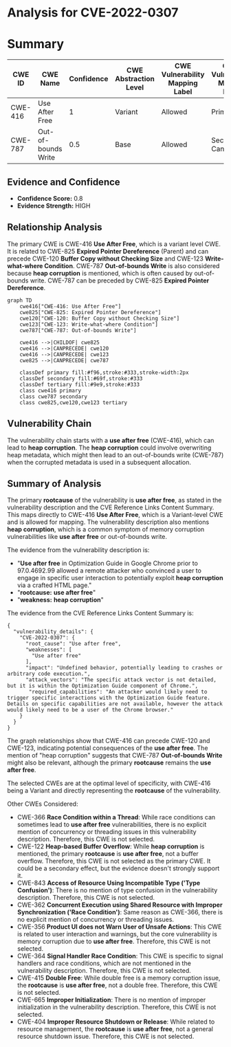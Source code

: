 # Analysis for CVE-2022-0307

# Summary
| CWE ID | CWE Name | Confidence | CWE Abstraction Level | CWE Vulnerability Mapping Label | CWE-Vulnerability Mapping Notes |
|---|---|---|---|---|---|
| CWE-416 | Use After Free | 1 | Variant | Allowed | Primary CWE |
| CWE-787 | Out-of-bounds Write | 0.5 | Base | Allowed | Secondary Candidate |

## Evidence and Confidence

*   **Confidence Score:** 0.8
*   **Evidence Strength:** HIGH

## Relationship Analysis
The primary CWE is CWE-416 **Use After Free**, which is a variant level CWE. It is related to CWE-825 **Expired Pointer Dereference** (Parent) and can precede CWE-120 **Buffer Copy without Checking Size** and CWE-123 **Write-what-where Condition**. CWE-787 **Out-of-bounds Write** is also considered because **heap corruption** is mentioned, which is often caused by out-of-bounds write. CWE-787 can be preceded by CWE-825 **Expired Pointer Dereference**.

```mermaid
graph TD
    cwe416["CWE-416: Use After Free"]
    cwe825["CWE-825: Expired Pointer Dereference"]
    cwe120["CWE-120: Buffer Copy without Checking Size"]
    cwe123["CWE-123: Write-what-where Condition"]
    cwe787["CWE-787: Out-of-bounds Write"]
    
    cwe416 -->|CHILDOF| cwe825
    cwe416 -->|CANPRECEDE| cwe120
    cwe416 -->|CANPRECEDE| cwe123
    cwe825 -->|CANPRECEDE| cwe787

    classDef primary fill:#f96,stroke:#333,stroke-width:2px
    classDef secondary fill:#69f,stroke:#333
    classDef tertiary fill:#9e9,stroke:#333
    class cwe416 primary
    class cwe787 secondary
    class cwe825,cwe120,cwe123 tertiary
```

## Vulnerability Chain
The vulnerability chain starts with a **use after free** (CWE-416), which can lead to **heap corruption**. The **heap corruption** could involve overwriting heap metadata, which might then lead to an out-of-bounds write (CWE-787) when the corrupted metadata is used in a subsequent allocation.

## Summary of Analysis
The primary **rootcause** of the vulnerability is **use after free**, as stated in the vulnerability description and the CVE Reference Links Content Summary. This maps directly to CWE-416 **Use After Free**, which is a Variant-level CWE and is allowed for mapping. The vulnerability description also mentions **heap corruption**, which is a common symptom of memory corruption vulnerabilities like **use after free** or out-of-bounds write.

The evidence from the vulnerability description is:
*   "**Use after free** in Optimization Guide in Google Chrome prior to 97.0.4692.99 allowed a remote attacker who convinced a user to engage in specific user interaction to potentially exploit **heap corruption** via a crafted HTML page."
*   "**rootcause:** **use after free**"
*   "**weakness:** **heap corruption**"

The evidence from the CVE Reference Links Content Summary is:
```
{
  "vulnerability_details": {
    "CVE-2022-0307": {
      "root_cause": "Use after free",
      "weaknesses": [
        "Use after free"
      ],
      "impact": "Undefined behavior, potentially leading to crashes or arbitrary code execution.",
      "attack_vectors": "The specific attack vector is not detailed, but it is within the Optimization Guide component of Chrome.",
       "required_capabilities": "An attacker would likely need to trigger specific interactions with the Optimization Guide feature. Details on specific capabilities are not available, however the attack would likely need to be a user of the Chrome browser."
    }
  }
}
```

The graph relationships show that CWE-416 can precede CWE-120 and CWE-123, indicating potential consequences of the **use after free**. The mention of "heap corruption" suggests that CWE-787 **Out-of-bounds Write** might also be relevant, although the primary **rootcause** remains the **use after free**.

The selected CWEs are at the optimal level of specificity, with CWE-416 being a Variant and directly representing the **rootcause** of the vulnerability.

Other CWEs Considered:

*   CWE-366 **Race Condition within a Thread**: While race conditions can sometimes lead to **use after free** vulnerabilities, there is no explicit mention of concurrency or threading issues in this vulnerability description. Therefore, this CWE is not selected.
*   CWE-122 **Heap-based Buffer Overflow**: While **heap corruption** is mentioned, the primary **rootcause** is **use after free**, not a buffer overflow. Therefore, this CWE is not selected as the primary CWE. It could be a secondary effect, but the evidence doesn't strongly support it.
*   CWE-843 **Access of Resource Using Incompatible Type ('Type Confusion')**: There is no mention of type confusion in the vulnerability description. Therefore, this CWE is not selected.
*   CWE-362 **Concurrent Execution using Shared Resource with Improper Synchronization ('Race Condition')**: Same reason as CWE-366, there is no explicit mention of concurrency or threading issues.
*   CWE-356 **Product UI does not Warn User of Unsafe Actions**: This CWE is related to user interaction and warnings, but the core vulnerability is memory corruption due to **use after free**. Therefore, this CWE is not selected.
*   CWE-364 **Signal Handler Race Condition**: This CWE is specific to signal handlers and race conditions, which are not mentioned in the vulnerability description. Therefore, this CWE is not selected.
*   CWE-415 **Double Free**: While double free is a memory corruption issue, the **rootcause** is **use after free**, not a double free. Therefore, this CWE is not selected.
*   CWE-665 **Improper Initialization**: There is no mention of improper initialization in the vulnerability description. Therefore, this CWE is not selected.
*   CWE-404 **Improper Resource Shutdown or Release**: While related to resource management, the **rootcause** is **use after free**, not a general resource shutdown issue. Therefore, this CWE is not selected.